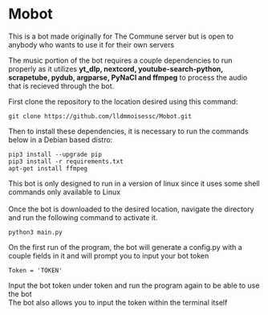 # Mobot
This is a bot made originally for The Commune server but is open to anybody who wants to use it for their own servers <br />

The music portion of the bot requires a couple dependencies to run properly as it utilizes **yt_dlp, nextcord, youtube-search-python, scrapetube, pydub, argparse, PyNaCl and ffmpeg** to process the audio that is recieved through the bot. 

First clone the repository to the location desired using this command:
```
git clone https://github.com/lldmmoisessc/Mobot.git
```

Then to install these dependencies, it is necessary to run the commands below in a Debian based distro:
```
pip3 install --upgrade pip
pip3 install -r requirements.txt
apt-get install ffmpeg
```

This bot is only designed to run in a version of linux since it uses some shell commands only available to Linux <br /> <br />
Once the bot is downloaded to the desired location, navigate the directory and run the following command to activate it.
```
python3 main.py
```
On the first run of the program, the bot will generate a config.py with a couple fields in it and will prompt you to input your bot token
```
Token = 'TOKEN'
```
Input the bot token under token and run the program again to be able to use the bot <br />
The bot also allows you to input the token within the terminal itself <br />
